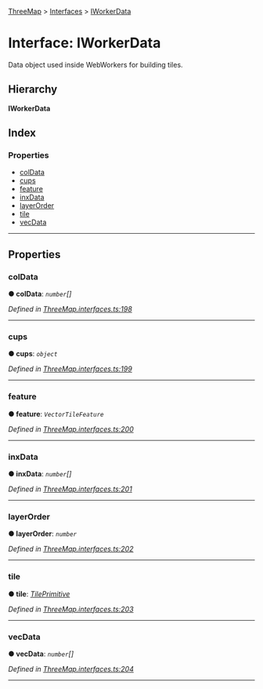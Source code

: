 [ThreeMap](../README.md) > [Interfaces](../modules/interfaces.md) > [IWorkerData](../interfaces/interfaces.iworkerdata.md)

# Interface: IWorkerData

Data object used inside WebWorkers for building tiles.

## Hierarchy

**IWorkerData**

## Index

### Properties

* [colData](interfaces.iworkerdata.md#coldata)
* [cups](interfaces.iworkerdata.md#cups)
* [feature](interfaces.iworkerdata.md#feature)
* [inxData](interfaces.iworkerdata.md#inxdata)
* [layerOrder](interfaces.iworkerdata.md#layerorder)
* [tile](interfaces.iworkerdata.md#tile)
* [vecData](interfaces.iworkerdata.md#vecdata)

---

## Properties

<a id="coldata"></a>

###  colData

**● colData**: *`number`[]*

*Defined in [ThreeMap.interfaces.ts:198](https://github.com/areknawo/Three-Map/blob/41e1f78/src/ThreeMap.interfaces.ts#L198)*

___
<a id="cups"></a>

###  cups

**● cups**: *`object`*

*Defined in [ThreeMap.interfaces.ts:199](https://github.com/areknawo/Three-Map/blob/41e1f78/src/ThreeMap.interfaces.ts#L199)*

___
<a id="feature"></a>

###  feature

**● feature**: *`VectorTileFeature`*

*Defined in [ThreeMap.interfaces.ts:200](https://github.com/areknawo/Three-Map/blob/41e1f78/src/ThreeMap.interfaces.ts#L200)*

___
<a id="inxdata"></a>

###  inxData

**● inxData**: *`number`[]*

*Defined in [ThreeMap.interfaces.ts:201](https://github.com/areknawo/Three-Map/blob/41e1f78/src/ThreeMap.interfaces.ts#L201)*

___
<a id="layerorder"></a>

###  layerOrder

**● layerOrder**: *`number`*

*Defined in [ThreeMap.interfaces.ts:202](https://github.com/areknawo/Three-Map/blob/41e1f78/src/ThreeMap.interfaces.ts#L202)*

___
<a id="tile"></a>

###  tile

**● tile**: *[TilePrimitive](../modules/interfaces.md#tileprimitive)*

*Defined in [ThreeMap.interfaces.ts:203](https://github.com/areknawo/Three-Map/blob/41e1f78/src/ThreeMap.interfaces.ts#L203)*

___
<a id="vecdata"></a>

###  vecData

**● vecData**: *`number`[]*

*Defined in [ThreeMap.interfaces.ts:204](https://github.com/areknawo/Three-Map/blob/41e1f78/src/ThreeMap.interfaces.ts#L204)*

___

